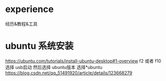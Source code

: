 # experience
经历&amp;教程&amp;工具

# ubuntu 系统安装
https://ubuntu.com/tutorials/install-ubuntu-desktop#1-overview
f2 或者 f10 选择 usb启动 然后选择 ubuntu版本  选择*ubuntu
https://blog.csdn.net/qq_51491920/article/details/123668279
